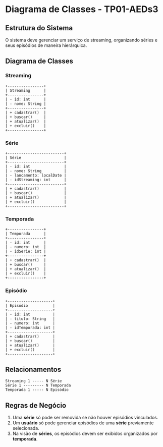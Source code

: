 # Diagrama de Classes - TP01-AEDs3

## Estrutura do Sistema
O sistema deve gerenciar um serviço de streaming, organizando séries e seus episódios de maneira hierárquica.

## Diagrama de Classes

### **Streaming**
```
+----------------+
| Streaming      |
+----------------+
| - id: int      |
| - nome: String |
+----------------+
| + cadastrar()  |
| + buscar()     |
| + atualizar()  |
| + excluir()    |
+----------------+
```
### **Série**
```
+-------------------------+
| Série                   |
+-------------------------+
| - id: int               |
| - nome: String          |
| - lancamento: localDate |
| - idStreaming: int      |
+-------------------------+
| + cadastrar()           |
| + buscar()              |
| + atualizar()           |
| + excluir()             |
+-------------------------+
```
### **Temporada**
```
+----------------+
| Temporada      |
+----------------+
| - id: int      |
| - numero: int  |
| - idSerie: int |
+----------------+
| + cadastrar()  |
| + buscar()     |
| + atualizar()  |
| + excluir()    |
+----------------+
```
### **Episódio**
```
+--------------------+
| Episódio           |
+--------------------+
| - id: int          |
| - titulo: String   |
| - numero: int      |
| - idTemporada: int |
+--------------------+
| + cadastrar()      |
| + buscar()         |
| + atualizar()      |
| + excluir()        |
+--------------------+
```
## Relacionamentos
```
Streaming 1 ----- N Série
Série 1 --------- N Temporada
Temporada 1 ----- N Episódio
```

## Regras de Negócio
1. Uma **série** só pode ser removida se não houver episódios vinculados.
2. Um **usuário** só pode gerenciar episódios de uma **série** previamente selecionada.
3. Na visão de **séries**, os episódios devem ser exibidos organizados por **temporada**.